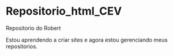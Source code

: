 # Repositorio_html_CEV
 Repositorio do Robert


Estou aprendendo a criar sites e agora estou gerenciando meus repositorios.